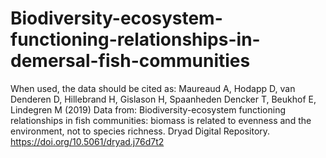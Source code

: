 # Biodiversity-ecosystem-functioning-relationships-in-demersal-fish-communities

When used, the data should be cited as:
Maureaud A, Hodapp D, van Denderen D, Hillebrand H, Gislason H, Spaanheden Dencker T, Beukhof E, Lindegren M (2019) Data from: Biodiversity-ecosystem functioning relationships in fish communities: biomass is related to evenness and the environment, not to species richness. Dryad Digital Repository. https://doi.org/10.5061/dryad.j76d7t2
